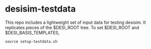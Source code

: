 # desisim-testdata

This repo includes a lightweight set of input data for testing desisim.
It replicates pieces of the $DESI_ROOT tree.  To set $DESI_ROOT and
$DESI_BASIS_TEMPLATES,

    source setup-testdata.sh
    
